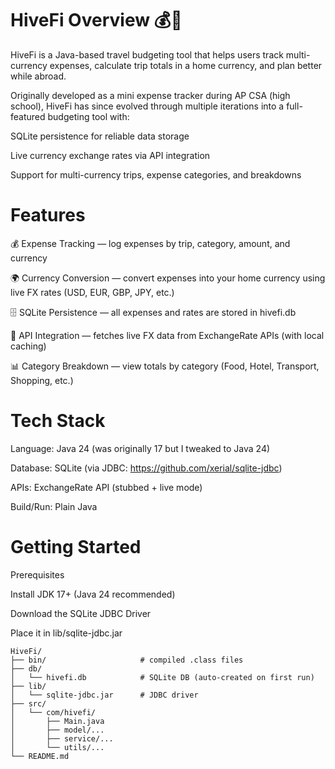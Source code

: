 # HiveFi Overview 💰🐝

HiveFi is a Java-based travel budgeting tool that helps users track multi-currency expenses, calculate trip totals in a home currency, and plan better while abroad.

Originally developed as a mini expense tracker during AP CSA (high school), HiveFi has since evolved through multiple iterations into a full-featured budgeting tool with:

SQLite persistence for reliable data storage

Live currency exchange rates via API integration

Support for multi-currency trips, expense categories, and breakdowns

# Features

💰 Expense Tracking — log expenses by trip, category, amount, and currency

🌍 Currency Conversion — convert expenses into your home currency using live FX rates (USD, EUR, GBP, JPY, etc.)

🗄️ SQLite Persistence — all expenses and rates are stored in hivefi.db

🔄 API Integration — fetches live FX data from ExchangeRate APIs (with local caching)

📊 Category Breakdown — view totals by category (Food, Hotel, Transport, Shopping, etc.)

# Tech Stack

Language: Java 24 (was originally 17 but I tweaked to Java 24)

Database: SQLite (via JDBC: https://github.com/xerial/sqlite-jdbc)

APIs: ExchangeRate API (stubbed + live mode)

Build/Run: Plain Java

# Getting Started

Prerequisites

Install JDK 17+ (Java 24 recommended)

Download the SQLite JDBC Driver

Place it in lib/sqlite-jdbc.jar
```
HiveFi/
├── bin/                     # compiled .class files
├── db/
│   └── hivefi.db            # SQLite DB (auto-created on first run)
├── lib/
│   └── sqlite-jdbc.jar      # JDBC driver
├── src/
│   └── com/hivefi/
│       ├── Main.java
│       ├── model/...
│       ├── service/...
│       └── utils/...
└── README.md
```


